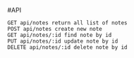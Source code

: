 #API

    GET api/notes return all list of notes
    POST api/notes create new note
    GET api/notes/:id find note by id
    PUT api/notes/:id update note by id
    DELETE api/notes/:id delete note by id
